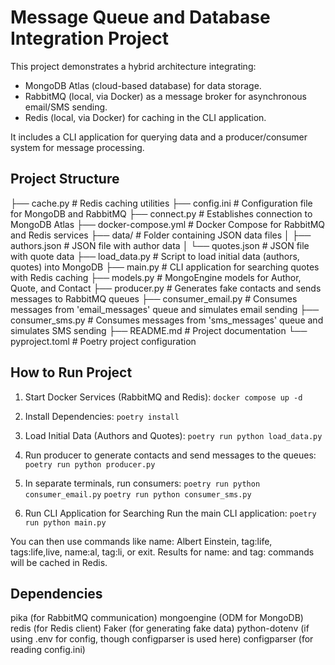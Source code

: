 # Message Queue and Database Integration Project

This project demonstrates a hybrid architecture integrating:
- MongoDB Atlas (cloud-based database) for data storage.
- RabbitMQ (local, via Docker) as a message broker for asynchronous email/SMS sending.
- Redis (local, via Docker) for caching in the CLI application. 

It includes a CLI application for querying data and a producer/consumer system for message processing.

## Project Structure

├── cache.py            # Redis caching utilities
├── config.ini          # Configuration file for MongoDB and RabbitMQ
├── connect.py          # Establishes connection to MongoDB Atlas
├── docker-compose.yml  # Docker Compose for RabbitMQ and Redis services
├── data/               # Folder containing JSON data files
│   ├── authors.json    # JSON file with author data
│   └── quotes.json     # JSON file with quote data
├── load_data.py        # Script to load initial data (authors, quotes) into MongoDB
├── main.py             # CLI application for searching quotes with Redis caching
├── models.py           # MongoEngine models for Author, Quote, and Contact
├── producer.py         # Generates fake contacts and sends messages to RabbitMQ queues
├── consumer_email.py   # Consumes messages from 'email_messages' queue and simulates email sending
├── consumer_sms.py     # Consumes messages from 'sms_messages' queue and simulates SMS sending
├── README.md           # Project documentation
└── pyproject.toml      # Poetry project configuration


## How to Run Project

1. Start Docker Services (RabbitMQ and Redis):
```docker compose up -d```

2. Install Dependencies:
```poetry install```

3. Load Initial Data (Authors and Quotes):
```poetry run python load_data.py```

4. Run producer to generate contacts and send messages to the queues:
```poetry run python producer.py```

5. In separate terminals, run consumers:
```poetry run python consumer_email.py```
```poetry run python consumer_sms.py```

6. Run CLI Application for Searching
Run the main CLI application:
```poetry run python main.py```

You can then use commands like name:
Albert Einstein, tag:life, tags:life,live, name:al, tag:li, or exit. 
Results for name: and tag: commands will be cached in Redis.


## Dependencies

pika (for RabbitMQ communication)
mongoengine (ODM for MongoDB)
redis (for Redis client)
Faker (for generating fake data)
python-dotenv (if using .env for config, though configparser is used here)
configparser (for reading config.ini)
